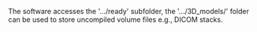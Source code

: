 The software accesses the '.../ready' subfolder, the '.../3D_models/' folder can be used to store uncompiled volume files e.g., DICOM stacks.
